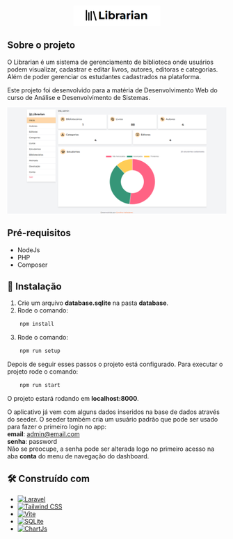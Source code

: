  <div align="center">
    <img src="public/assets/docs/logo.png" width="200" />
    
    
</div>

## Sobre o projeto

O Librarian é um sistema de gerenciamento de biblioteca onde usuários podem visualizar, cadastrar e editar livros, autores, editoras e categorias. Além de poder gerenciar os estudantes cadastrados na plataforma.

Este projeto foi desenvolvido para a matéria de Desenvolvimento Web do curso de Análise e Desenvolvimento de Sistemas.

![librarian_dashboard](public/assets/docs/dashboard.png)

## Pré-requisitos

-   NodeJs
-   PHP
-   Composer

## :wrench: Instalação

1. Crie um arquivo **database.sqlite** na pasta **database**.
2. Rode o comando:

```sh
    npm install
```

3. Rode o comando:

```sh
    npm run setup
```

Depois de seguir esses passos o projeto está configurado. Para executar o projeto rode o comando:

```sh
    npm run start
```

O projeto estará rodando em **localhost:8000**.

O aplicativo já vem com alguns dados inseridos na base de dados através do seeder. O seeder também cria um usuário padrão que pode ser usado para fazer o primeiro login no app:
<br/>
**email**: admin@email.com
<br/>
**senha**: password
<br/>
Não se preocupe, a senha pode ser alterada logo no primeiro acesso na aba **conta** do menu de navegação do dashboard.

## :hammer_and_wrench: Construído com

-   [![Laravel](https://img.shields.io/badge/Laravel-FF2D20?style=for-the-badge&logo=laravel&logoColor=white)](https://laravel.com/)
-   [![Tailwind CSS](https://img.shields.io/badge/Tailwind_CSS-38B2AC?style=for-the-badge&logo=tailwind-css&logoColor=white)](https://tailwindcss.com/)
-   [![Vite](https://img.shields.io/badge/Vite-B73BFE?style=for-the-badge&logo=vite&logoColor=FFD62E)](https://vitejs.dev/)
-   [![SQLite](https://img.shields.io/badge/SQLite-07405E?style=for-the-badge&logo=sqlite&logoColor=white)](https://www.sqlite.org/index.html)
-   [![ChartJs](https://img.shields.io/badge/Chart%20js-FF6384?style=for-the-badge&logo=chartdotjs&logoColor=white)](https://www.chartjs.org/)
